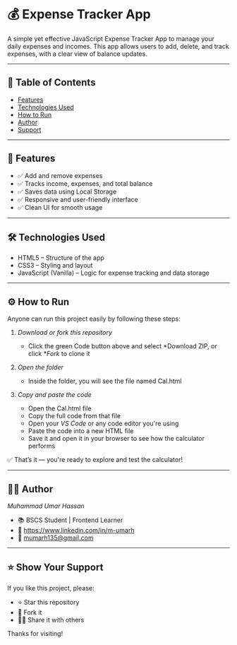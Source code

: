 # 💰 Expense Tracker App

A simple yet effective JavaScript Expense Tracker App to manage your daily expenses and incomes. This app allows users to add, delete, and track expenses, with a clear view of balance updates.

---

## 📌 Table of Contents

- [Features](#-features)
- [Technologies Used](#-technologies-used)
- [How to Run](#-how-to-run)
- [Author](#-author)
- [Support](#-Support)
---

## 🚀 Features

- ✅ Add and remove expenses
- ✅ Tracks income, expenses, and total balance
- ✅ Saves data using Local Storage
- ✅ Responsive and user-friendly interface
- ✅ Clean UI for smooth usage

---

## 🛠 Technologies Used

- HTML5 – Structure of the app
- CSS3 – Styling and layout
- JavaScript (Vanilla) – Logic for expense tracking and data storage

---


## ⚙ How to Run

Anyone can run this project easily by following these steps:

1. *Download or fork this repository*
   - Click the green Code button above and select *Download ZIP, or click **Fork* to clone it

2. *Open the folder*
   - Inside the folder, you will see the file named Cal.html

3. *Copy and paste the code*
   - Open the Cal.html file
   - Copy the full code from that file
   - Open your *VS Code* or any code editor you're using
   - Paste the code into a new HTML file
   - Save it and open it in your browser to see how the calculator performs

✅ That’s it — you're ready to explore and test the calculator!

---

## 🙋‍♂ Author

*Muhammad Umar Hassan*  
- 📚 BSCS Student | Frontend Learner  
- 🔗 https://www.linkedin.com/in/m-umarh
- 📧 mumarh135@gmail.com

---

## ⭐ Show Your Support

If you like this project, please:

- ⭐ Star this repository  
- 🍴 Fork it  
- 🧑‍💻 Share it with others

Thanks for visiting!


